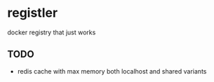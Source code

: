 # registler

docker registry that just works


## TODO

- redis cache with max memory both localhost and shared variants